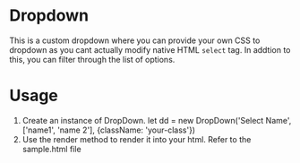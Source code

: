 # Dropdown

This is a custom dropdown where you can provide your own CSS to dropdown as you cant actually modify native HTML `select` tag. In addtion to this, you can filter through the list of options.

# Usage

1. Create an instance of DropDown. let dd = new DropDown('Select Name', ['name1', 'name 2'], {className: 'your-class'})
2. Use the render method to render it into your html. Refer to the sample.html file
